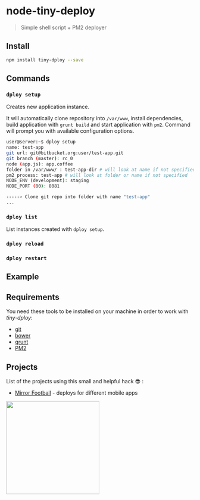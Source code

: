 # node-tiny-deploy

> Simple shell script + PM2 deployer

## Install

```bash
npm install tiny-dploy --save
```

## Commands

### ``dploy setup``

Creates new application instance. 

It will automatically clone repository into `/var/www`, install dependencies, build application with `grunt build` and start application with `pm2`. Command will prompt you with available configuration options.

```bash
user@server:~$ dploy setup
name: test-app
git url: git@bitbucket.org:user/test-app.git
git branch (master): rc_0
node (app.js): app.coffee
folder in /var/www/ : test-app-dir # will look at name if not specified
pm2 process: test-app # will look at folder or name if not specified
NODE_ENV (development): staging
NODE_PORT (80): 8081

-----> Clone git repo into folder with name "test-app"
...
```

### ``dploy list``

List instances created with `dploy setup`.

### ``dploy reload``

### ``dploy restart``

## Example

## Requirements

You need these tools to be installed on your machine in order to work with _tiny-dploy_:

- [git](http://git-scm.com/downloads)
- [bower](http://bower.io)
- [grunt](http://gruntjs.com/)
- [PM2](https://github.com/Unitech/pm2)

## Projects

List of the projects using this small and helpful hack :sunglasses: :

- [Mirror Football](http://www.mirror.co.uk/sport/football) - deploys for different mobile apps

[<img src="https://dl.dropboxusercontent.com/u/100463011/mirrorfootball.jpg" width="250">](http://m.mirrorfootball.com)

